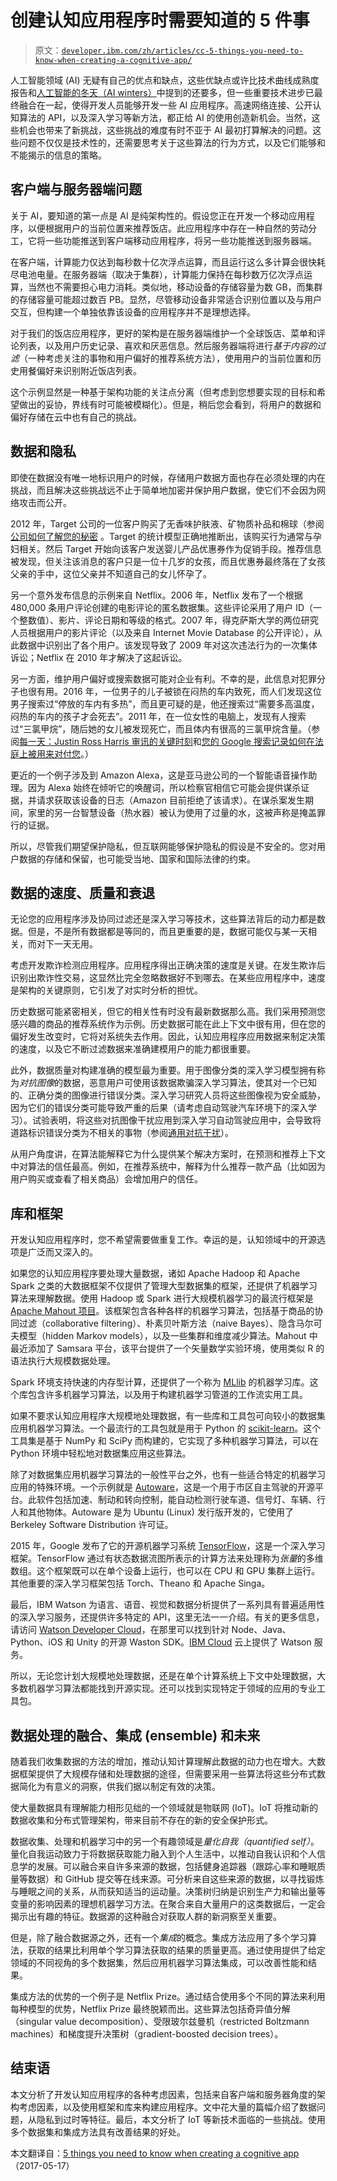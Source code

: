 # 创建认知应用程序时需要知道的 5 件事

> 原文：[`developer.ibm.com/zh/articles/cc-5-things-you-need-to-know-when-creating-a-cognitive-app/`](https://developer.ibm.com/zh/articles/cc-5-things-you-need-to-know-when-creating-a-cognitive-app/)

人工智能领域 (AI) 无疑有自己的优点和缺点，这些优缺点或许比技术曲线成熟度报告和[人工智能的冬天（AI winters）](https://en.wikipedia.org/wiki/AI_winter)中提到的还要多，但一些重要技术进步已最终融合在一起，使得开发人员能够开发一些 AI 应用程序。高速网络连接、公开认知算法的 API，以及深入学习等新方法，都正给 AI 的使用创造新机会。当然，这些机会也带来了新挑战，这些挑战的难度有时不亚于 AI 最初打算解决的问题。这些问题不仅仅是技术性的，还需要思考关于这些算法的行为方式，以及它们能够和不能揭示的信息的策略。

## 客户端与服务器端问题

关于 AI，要知道的第一点是 AI 是纯架构性的。假设您正在开发一个移动应用程序，以便根据用户的当前位置来推荐饭店。此应用程序中存在一种自然的劳动分工，它将一些功能推送到客户端移动应用程序，将另一些功能推送到服务器端。

在客户端，计算能力仅达到每秒数十亿次浮点运算，而且运行这么多计算会很快耗尽电池电量。在服务器端（取决于集群），计算能力保持在每秒数万亿次浮点运算，当然也不需要担心电力消耗。类似地，移动设备的存储容量为数 GB，而集群的存储容量可能超过数百 PB。显然，尽管移动设备非常适合识别位置以及与用户交互，但构建一个单独依靠该设备的应用程序并不是理想选择。

对于我们的饭店应用程序，更好的架构是在服务器端维护一个全球饭店、菜单和评论列表，以及用户历史记录、喜欢和厌恶信息。然后服务器端将进行*基于内容的过滤*（一种考虑关注的事物和用户偏好的推荐系统方法），使用用户的当前位置和历史用餐偏好来识别附近饭店列表。

这个示例显然是一种基于架构功能的关注点分离（但考虑到您想要实现的目标和希望做出的妥协，界线有时可能被模糊化）。但是，稍后您会看到，将用户的数据和偏好存储在云中也有自己的挑战。

## 数据和隐私

即使在数据没有唯一地标识用户的时候，存储用户数据方面也存在必须处理的内在挑战，而且解决这些挑战远不止于简单地加密并保护用户数据，使它们不会因为网络攻击而公开。

2012 年，Target 公司的一位客户购买了无香味护肤液、矿物质补品和棉球（参阅[公司如何了解您的秘密](http://www.nytimes.com/2012/02/19/magazine/shopping-habits.html) 。Target 的统计模型正确地推断出，该购买行为通常与孕妇相关。然后 Target 开始向该客户发送婴儿产品优惠券作为促销手段。推荐信息被发现，但关注该消息的客户只是一位十几岁的女孩，而且优惠券最终落在了女孩父亲的手中，这位父亲并不知道自己的女儿怀孕了。

另一个意外发布信息的示例来自 Netflix。2006 年，Netflix 发布了一个根据 480,000 条用户评论创建的电影评论的匿名数据集。这些评论采用了用户 ID（一个整数值）、影片、评论日期和等级的格式。2007 年，得克萨斯大学的两位研究人员根据用户的影片评论（以及来自 Internet Movie Database 的公开评论），从此数据中识别出了各个用户。该发现导致了 2009 年对这次违法行为的一次集体诉讼；Netflix 在 2010 年才解决了这起诉讼。

另一方面，维护用户偏好或搜索数据可能对企业有利。不幸的是，此信息对犯罪分子也很有用。2016 年，一位男子的儿子被锁在闷热的车内致死，而人们发现这位男子搜索过“停放的车内有多热”，而且更可疑的是，他还搜索过“需要多高温度，闷热的车内的孩子才会死去”。2011 年，在一位女性的电脑上，发现有人搜索过“三氯甲烷”，随后她的女儿被发现死亡，而且体内有很高的三氯甲烷含量。（参阅[每一天：Justin Ross Harris 审讯的关键时刻](http://www.cnn.com/2016/10/29/us/justin-ross-harris-trial-updates/index.html)和[您的 Google 搜索记录如何在法庭上被用来对付您](http://www.newstatesman.com/science-tech/internet/2016/08/how-your-google-searches-can-be-used-against-you-court)。）

更近的一个例子涉及到 Amazon Alexa，这是亚马逊公司的一个智能语音操作助理。因为 Alexa 始终在倾听它的唤醒词，所以检察官相信它可能会提供谋杀证据，并请求获取该设备的日志（Amazon 目前拒绝了该请求）。在谋杀案发生期间，家里的另一台智慧设备（热水器）被认为使用了过量的水，这被声称是掩盖罪行的证据。

所以，尽管我们期望保护隐私，但互联网能够保护隐私的假设是不安全的。您对用户数据的存储和保留，也可能受当地、国家和国际法律的约束。

## 数据的速度、质量和衰退

无论您的应用程序涉及协同过滤还是深入学习等技术，这些算法背后的动力都是数据。但是，不是所有数据都是等同的，而且更重要的是，数据可能仅与某一天相关，而对下一天无用。

考虑开发欺诈检测应用程序。应用程序得出正确决策的速度是关键。在发生欺诈后识别出欺诈性交易，这显然比完全忽略数据好不到哪去。在某些应用程序中，速度是架构的关键原则，它引发了对实时分析的担忧。

历史数据可能紧密相关，但它的相关性有时没有最新数据那么高。我们采用预测您感兴趣的商品的推荐系统作为示例。历史数据可能在此上下文中很有用，但在您的偏好发生改变时，它将对系统失去作用。因此，认知应用程序应用数据来制定决策的速度，以及它不断过滤数据来准确建模用户的能力都很重要。

此外，数据质量对构建准确的模型最为重要。用于图像分类的深入学习模型拥有称为*对抗图像*的数据，恶意用户可使用该数据欺骗深入学习算法，使其对一个已知的、正确分类的图像进行错误分类。深入学习研究人员将这些图像视为安全威胁，因为它们的错误分类可能导致严重的后果（请考虑自动驾驶汽车环境下的深入学习）。试验表明，将这些对抗图像干扰应用到深入学习自动驾驶应用中，会导致将道路标识错误分类为不相关的事物（参阅[通用对抗干扰](https://arxiv.org/pdf/1610.08401v1.pdf)）。

从用户角度讲，在算法能解释它为什么提供某个解决方案时，在预测和推荐上下文中对算法的信任最高。例如，在推荐系统中，解释为什么推荐一款产品（比如因为用户购买或查看了相关商品）会增加用户的信任。

## 库和框架

开发认知应用程序时，您不希望需要做重复工作。幸运的是，认知领域中的开源选项是广泛而又深入的。

如果您的认知应用程序要处理大量数据，诸如 Apache Hadoop 和 Apache Spark 之类的大数据框架不仅提供了管理大型数据集的框架，还提供了机器学习算法来理解数据。使用 Hadoop 或 Spark 进行大规模机器学习的最流行框架是 [Apache Mahout 项目](http://mahout.apache.org)。该框架包含各种各样的机器学习算法，包括基于商品的协同过滤（collaborative filtering）、朴素贝叶斯方法（naive Bayes）、隐含马尔可夫模型（hidden Markov models），以及一些集群和维度减少算法。Mahout 中最近添加了 Samsara 平台，该平台提供了一个矢量数学实验环境，使用类似 R 的语法执行大规模数据处理。

Spark 环境支持快速的内存型计算，还提供了一个称为 [MLlib](http://spark.apache.org/mllib) 的机器学习库。这个库包含许多机器学习算法，以及用于构建机器学习管道的工作流实用工具。

如果不要求认知应用程序大规模地处理数据，有一些库和工具包可向较小的数据集应用机器学习算法。一个最流行的工具包就是用于 Python 的 [scikit-learn](http://scikit-learn.org/stable)。这个工具集是基于 NumPy 和 SciPy 而构建的，它实现了多种机器学习算法，可以在 Python 环境中轻松地对数据集应用这些算法。

除了对数据集应用机器学习算法的一般性平台之外，也有一些适合特定的机器学习应用的特殊环境。一个示例就是 [Autoware](https://github.com/CPFL/Autoware)，这是一个用于市区自主驾驶的开源平台。此软件包括加速、制动和转向控制，能自动检测行驶车道、信号灯、车辆、行人和其他物体。Autoware 是为 Ubuntu (Linux) 发行版开发的，它使用了 Berkeley Software Distribution 许可证。

2015 年，Google 发布了它的开源机器学习系统 [TensorFlow](https://www.tensorflow.org)，这是一个深入学习框架。TensorFlow 通过有状态数据流图所表示的计算方法来处理称为*张量*的多维数组。这个框架既可以在单个设备上运行，也可以在 CPU 和 GPU 集群上运行。其他重要的深入学习框架包括 Torch、Theano 和 Apache Singa。

最后，IBM Watson 为语言、语音、视觉和数据分析提供了一系列具有普遍适用性的深入学习服务，还提供许多特定的 API，这里无法一一介绍。有关的更多信息，请访问 [Watson Developer Cloud](https://www.ibm.com/watson/developer/)，在那里可以找到针对 Node、Java、Python、iOS 和 Unity 的开源 Waston SDK。[IBM Cloud](https://developer.ibm.com/sso/bmregistration) 云上提供了 Watson 服务。

所以，无论您计划大规模地处理数据，还是在单个计算系统上下文中处理数据，大多数机器学习算法都能找到开源实现。还可以找到实现特定于领域的应用的专业工具包。

## 数据处理的融合、集成 (ensemble) 和未来

随着我们收集数据的方法的增加，推动认知计算理解此数据的动力也在增大。大数据框架提供了大规模存储和处理数据的途径，但需要采用一些算法将这些分布式数据简化为有意义的洞察，供我们据以制定有效的决策。

使大量数据具有理解能力相形见绌的一个领域就是物联网 (IoT)。IoT 将推动新的数据收集和分布式管理架构，带来目前不存在的新的安全保护形式。

数据收集、处理和机器学习中的另一个有趣领域是*量化自我（quantified self）*。量化自我运动致力于将数据获取能力融入到个人生活中，以推动自我认识和个人信息学的发展。可以融合来自许多来源的数据，包括健身追踪器（跟踪心率和睡眠质量等数据）和 GitHub 提交等在线来源。可分析来自这些来源的数据，以寻找锻炼与睡眠之间的关系，从而获知适当的运动量。决策树归纳是识别生产力和输出量等变量的影响因素的理想机器学习方法。在聚合来自大量用户的这类数据后，一定会揭示出有趣的特征。数据源的这种融合对获取人群的新洞察至关重要。

但是，除了融合数据源之外，还有一个*集成*的概念。集成方法应用了多个学习算法，获取的结果比利用单个学习算法获取的结果的质量更高。通过使用提供了给定领域的不同视角的多个数据集，然后应用机器学习算法集成，可以改善性能和结果。

集成方法的优势的一个例子是 Netflix Prize。通过结合使用多个不同的算法来利用每种模型的优势，Netflix Prize 最终脱颖而出。这些算法包括奇异值分解（singular value decomposition）、受限玻尔兹曼机（restricted Boltzmann machines）和梯度提升决策树（gradient-boosted decision trees）。

## 结束语

本文分析了开发认知应用程序的各种考虑因素，包括来自客户端和服务器角度的架构考虑因素，以及使用框架和库来构建应用程序。文中花大量的篇幅介绍了数据问题，从隐私到过时等特征。最后，本文分析了 IoT 等新技术面临的一些挑战。使用多个数据集和集成方法具有改善结果的好处。

本文翻译自：[5 things you need to know when creating a cognitive app](https://developer.ibm.com/articles/cc-5-things-you-need-to-know-when-creating-a-cognitive-app/)（2017-05-17）